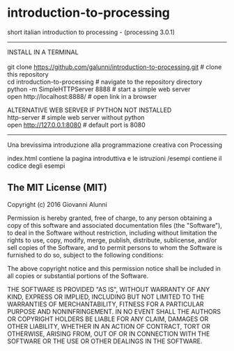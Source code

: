 # introduction-to-processing
short italian introduction to processing - (processing 3.0.1)

---
INSTALL IN A TERMINAL<br/><br/>
git clone https://github.com/galunni/introduction-to-processing.git # clone this repository<br/>
cd introduction-to-processing        # navigate to the repository directory<br/>
python -m SimpleHTTPServer 8888      # start a simple web server<br/>
open http://localhost:8888/          # open link in a browser<br/>

ALTERNATIVE WEB SERVER IF PYTHON NOT INSTALLED<br/>
http-server                          # simple web server without python<br/>
open http://127.0.0.1:8080           # default port is 8080<br/>

---
Una brevissima introduzione alla programmazione creativa con Processing

index.html contiene la pagina introduttiva e le istruzioni
/esempi contiene il codice degli esempi



The MIT License (MIT)
---

Copyright (c) 2016 Giovanni Alunni

Permission is hereby granted, free of charge, to any person obtaining a copy
of this software and associated documentation files (the "Software"), to deal
in the Software without restriction, including without limitation the rights
to use, copy, modify, merge, publish, distribute, sublicense, and/or sell
copies of the Software, and to permit persons to whom the Software is
furnished to do so, subject to the following conditions:

The above copyright notice and this permission notice shall be included in all
copies or substantial portions of the Software.

THE SOFTWARE IS PROVIDED "AS IS", WITHOUT WARRANTY OF ANY KIND, EXPRESS OR
IMPLIED, INCLUDING BUT NOT LIMITED TO THE WARRANTIES OF MERCHANTABILITY,
FITNESS FOR A PARTICULAR PURPOSE AND NONINFRINGEMENT. IN NO EVENT SHALL THE
AUTHORS OR COPYRIGHT HOLDERS BE LIABLE FOR ANY CLAIM, DAMAGES OR OTHER
LIABILITY, WHETHER IN AN ACTION OF CONTRACT, TORT OR OTHERWISE, ARISING FROM,
OUT OF OR IN CONNECTION WITH THE SOFTWARE OR THE USE OR OTHER DEALINGS IN THE
SOFTWARE.
